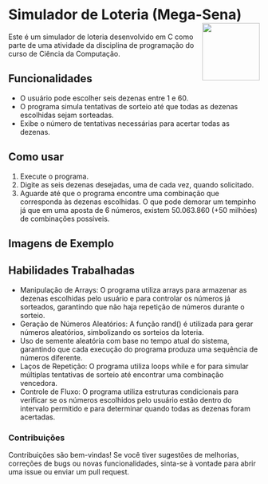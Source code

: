 
# Simulador de Loteria (Mega-Sena) <img align="right" src="https://github.com/andrepardinho/Simulador-Mega-Sena/assets/153616098/e39d5ee9-d55a-406d-a513-00d3128d7768" width="115"/> 


Este é um simulador de loteria desenvolvido em C como parte de uma atividade da disciplina de programação do curso de Ciência da Computação.

## Funcionalidades

- O usuário pode escolher seis dezenas entre 1 e 60.
- O programa simula tentativas de sorteio até que todas as dezenas escolhidas sejam sorteadas.
- Exibe o número de tentativas necessárias para acertar todas as dezenas.

## Como usar

1. Execute o programa.
2. Digite as seis dezenas desejadas, uma de cada vez, quando solicitado.
3. Aguarde até que o programa encontre uma combinação que corresponda às dezenas escolhidas. O que pode demorar um tempinho já que em uma aposta de 6 números, existem 50.063.860 (+50 milhões) de combinações possíveis.

## Imagens de Exemplo


## Habilidades Trabalhadas

- Manipulação de Arrays: O programa utiliza arrays para armazenar as dezenas escolhidas pelo usuário e para controlar os números já sorteados, garantindo que não haja repetição de números durante o sorteio.
- Geração de Números Aleatórios: A função rand() é utilizada para gerar números aleatórios, simbolizando os sorteios da loteria.
- Uso de semente aleatória com base no tempo atual do sistema, garantindo que cada execução do programa produza uma sequência de números diferente.
- Laços de Repetição: O programa utiliza loops while e for para simular múltiplas tentativas de sorteio até encontrar uma combinação vencedora.
- Controle de Fluxo: O programa utiliza estruturas condicionais para verificar se os números escolhidos pelo usuário estão dentro do intervalo permitido e para determinar quando todas as dezenas foram acertadas.

### Contribuições

Contribuições são bem-vindas! Se você tiver sugestões de melhorias, correções de bugs ou novas funcionalidades, sinta-se à vontade para abrir uma issue ou enviar um pull request.
